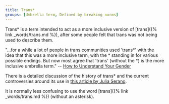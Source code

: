 ```yaml
---
title: Trans*
groups: [Umbrella term, Defined by breaking norms]
---
```


Trans* is a term intended to act as a more inclusive version of [trans]({% link _words/trans.md %}), after some people felt that trans was not being used to describe them.

"...for a while a lot of people in trans communities used 'trans*' with the idea that this was a more inclusive term, with the * standing in for various possible endings. But now most agree that 'trans' (without the *) is the more inclusive umbrella term." -- [How to Understand Your Gender](https://books.google.co.uk/books?id=EdspDwAAQBAJ)

There is a detailed discussion of the history of trans* and the current controversies around its use in [this article by Julia Serano](http://juliaserano.blogspot.co.uk/2015/08/regarding-trans-and-transgenderism.html).

It is normally less confusing to use the word [trans]({% link _words/trans.md %}) (without an asterisk).
